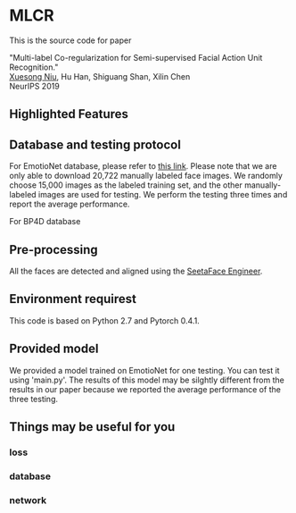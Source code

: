 # MLCR

This is the source code for paper 

"Multi-label Co-regularization for Semi-supervised Facial Action Unit Recognition." </br>
[Xuesong Niu](https://nxsedson.github.io/), Hu Han, Shiguang Shan, Xilin Chen </br>
NeurIPS 2019 </br>

## Highlighted Features

## Database and testing protocol
For EmotioNet database, please refer to [this link](http://cbcsl.ece.ohio-state.edu/dbform_emotionet.html). Please note that we are only able to download 20,722 manually labeled face images. We randomly choose 15,000 images as the labeled training set, and the other manually-labeled images are used for testing. We perform the testing three times and report the average performance.

For BP4D database 

## Pre-processing 

All the faces are detected and aligned using the [SeetaFace Engineer](https://github.com/seetaface/SeetaFaceEngine).

## Environment requirest

This code is based on Python 2.7 and Pytorch 0.4.1.

## Provided model

We provided a model trained on EmotioNet for one testing. You can test it using 'main.py'. The results of this model may be silghtly different from the results in our paper because we reported the average performance of the three testing.

## Things may be useful for you
### loss
### database
### network





